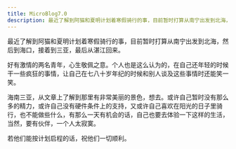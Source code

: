 ```yaml
---
title: MicroBlog7.0
description: 最近了解到阿猫和夏明计划着寒假骑行的事，目前暂时打算从南宁出发到北海，然后到海口，接着到三亚，最后从湛江回来。
---
```


最近了解到阿猫和夏明计划着寒假骑行的事，目前暂时打算从南宁出发到北海，然后到海口，接着到三亚，最后从湛江回来。

好有激情的两名青年，心生敬佩之意。个人也是这么认为的，在自己还年轻的时候干一些疯狂的事情，让自己在七八十岁年纪的时候和别人谈及这些事情时还能笑一笑。

海南三亚，从文章上了解到那里有非常美丽的景色，想去。或许自己暂时没有那么多的精力，或许自己没有硬件条件上的支持，又或许自己喜欢在阳光的日子里骑行，也不能做些什么，有那么一天有机会的话，自己也要去体验一下这样的生活，当然，要有伙伴，一个人太寂寞。

若他们能按计划启程的话，祝他们一切顺利。
